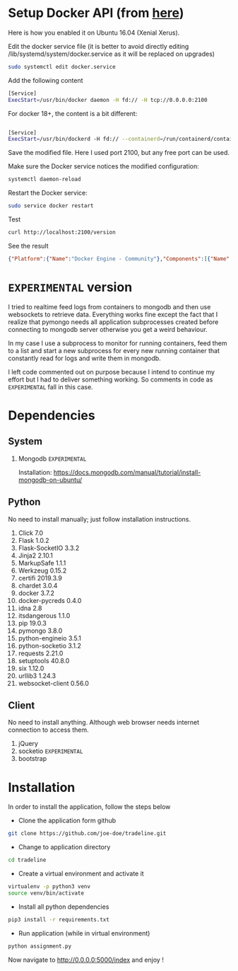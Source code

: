 # Setup Docker API (from [here](https://stackoverflow.com/questions/37178824/how-do-i-find-the-docker-rest-api-url))

Here is how you enabled it on Ubuntu 16.04 (Xenial Xerus).

Edit the docker service file (it is better to avoid directly editing /lib/systemd/system/docker.service as it will be replaced on upgrades)

```bash
sudo systemctl edit docker.service
```

Add the following content

```bash
[Service]
ExecStart=/usr/bin/docker daemon -H fd:// -H tcp://0.0.0.0:2100
```

For docker 18+, the content is a bit different:
```bash

[Service]
ExecStart=/usr/bin/dockerd -H fd:// --containerd=/run/containerd/containerd.sock -H tcp://0.0.0.0:2100
```

Save the modified file. Here I used port 2100, but any free port can be used.

Make sure the Docker service notices the modified configuration:

```bash
systemctl daemon-reload
```

Restart the Docker service:

```bash
sudo service docker restart
```

Test
```bash
curl http://localhost:2100/version
```

See the result

```json
{"Platform":{"Name":"Docker Engine - Community"},"Components":[{"Name":"Engine","Version":"18.09.5","Details":{"ApiVersion":"1.39","Arch":"amd64","BuildTime":"2019-04-11T04:10:53.000000000+00:00","Experimental":"false","GitCommit":"e8ff056","GoVersion":"go1.10.8","KernelVersion":"4.15.0-48-generic","MinAPIVersion":"1.12","Os":"linux"}}],"Version":"18.09.5","ApiVersion":"1.39","MinAPIVersion":"1.12","GitCommit":"e8ff056","GoVersion":"go1.10.8","Os":"linux","Arch":"amd64","KernelVersion":"4.15.0-48-generic","BuildTime":"2019-04-11T04:10:53.000000000+00:00"}
```

# `EXPERIMENTAL` version

I tried to realtime feed logs from containers to mongodb and then use websockets to retrieve data.
Everything works fine except the fact that I realize that pymongo needs all application subprocesses created
before connecting to mongodb server otherwise you get a weird behaviour. 

In my case I use a subprocess to monitor for running containers, feed them to a list and start a new subprocess
for every new running container that constantly read for logs and write them in mongodb.

I left code commented out on purpose because I intend to continue my effort but I had to deliver something working.
So comments in code as `EXPERIMENTAL` fall in this case.

# Dependencies

## System

1. Mongodb `EXPERIMENTAL`

   Installation: https://docs.mongodb.com/manual/tutorial/install-mongodb-on-ubuntu/
   
## Python
No need to install manually; just follow installation instructions.

1. Click	7.0
2. Flask	1.0.2
3. Flask-SocketIO	3.3.2
4. Jinja2	2.10.1
5. MarkupSafe	1.1.1
6. Werkzeug	0.15.2
7. certifi	2019.3.9
8. chardet	3.0.4
9. docker	3.7.2
10. docker-pycreds	0.4.0
11. idna	2.8
12. itsdangerous	1.1.0
13. pip	19.0.3
14. pymongo	3.8.0
15. python-engineio	3.5.1
16. python-socketio	3.1.2
17. requests	2.21.0
18. setuptools	40.8.0
19. six	1.12.0
20. urllib3	1.24.3	
21. websocket-client	0.56.0	

## Client
No need to install anything. Although web browser needs internet connection to access them.
1. jQuery
2. socketio `EXPERIMENTAL`
3. bootstrap

# Installation
In order to install the application, follow the steps below

* Clone the application form github
```bash
git clone https://github.com/joe-doe/tradeline.git
```

* Change to application directory
```bash
cd tradeline
```

* Create a virtual environment and activate it
```bash
virtualenv -p python3 venv
source venv/bin/activate
```

* Install all python dependencies
```bash
pip3 install -r requirements.txt
```

* Run application (while in virtual environment)
```bash
python assignment.py
```

Now navigate to http://0.0.0.0:5000/index and enjoy !


